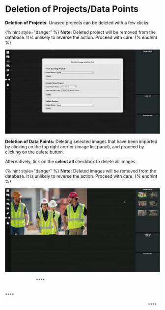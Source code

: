 # Deletion of Projects/Data Points

**Deletion of Projects:**                                                                                                                                                             Unused projects can be deleted with a few clicks.  

{% hint style="danger" %}
**Note:** Deleted project will be removed from the database. It is unlikely to reverse the action. Proceed with care.
{% endhint %}

![](../../.gitbook/assets/delete_project.gif)

**Deletion of Data Points:**                                                                                                                                                Deleting selected images that have been imported by clicking on the top right corner \(image list panel\), and proceed by clicking on the delete button. 

Alternatively, tick on the **select all** checkbox to delete all images.

{% hint style="danger" %}
**Note:** Deleted images will be removed from the database. It is unlikely to reverse the action. Proceed with care.
{% endhint %}

![](../../.gitbook/assets/delete_image.gif)

                  ****

                                                                                       ****

                                                                     ****

